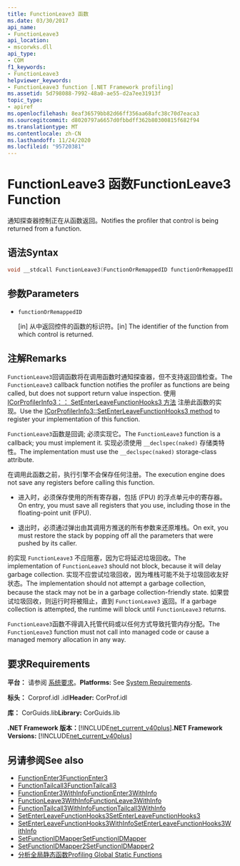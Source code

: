 ```yaml
---
title: FunctionLeave3 函数
ms.date: 03/30/2017
api_name:
- FunctionLeave3
api_location:
- mscorwks.dll
api_type:
- COM
f1_keywords:
- FunctionLeave3
helpviewer_keywords:
- FunctionLeave3 function [.NET Framework profiling]
ms.assetid: 5d798088-7992-48a0-ae55-d2a7ee31913f
topic_type:
- apiref
ms.openlocfilehash: 8eaf36579bb82d66ff356aa68afc38c70d7eaca3
ms.sourcegitcommit: d8020797a6657d0fbbdff362b80300815f682f94
ms.translationtype: MT
ms.contentlocale: zh-CN
ms.lasthandoff: 11/24/2020
ms.locfileid: "95720381"
---
```

# <a name="functionleave3-function"></a><span data-ttu-id="66e1d-102">FunctionLeave3 函数</span><span class="sxs-lookup"><span data-stu-id="66e1d-102">FunctionLeave3 Function</span></span>

<span data-ttu-id="66e1d-103">通知探查器控制正在从函数返回。</span><span class="sxs-lookup"><span data-stu-id="66e1d-103">Notifies the profiler that control is being returned from a function.</span></span>  
  
## <a name="syntax"></a><span data-ttu-id="66e1d-104">语法</span><span class="sxs-lookup"><span data-stu-id="66e1d-104">Syntax</span></span>  
  
```cpp  
void __stdcall FunctionLeave3(FunctionOrRemappedID functionOrRemappedID);  
```  
  
## <a name="parameters"></a><span data-ttu-id="66e1d-105">参数</span><span class="sxs-lookup"><span data-stu-id="66e1d-105">Parameters</span></span>  

- `functionOrRemappedID`

  <span data-ttu-id="66e1d-106">\[in] 从中返回控件的函数的标识符。</span><span class="sxs-lookup"><span data-stu-id="66e1d-106">\[in] The identifier of the function from which control is returned.</span></span>
  
## <a name="remarks"></a><span data-ttu-id="66e1d-107">注解</span><span class="sxs-lookup"><span data-stu-id="66e1d-107">Remarks</span></span>  

 <span data-ttu-id="66e1d-108">`FunctionLeave3`回调函数将在调用函数时通知探查器，但不支持返回值检查。</span><span class="sxs-lookup"><span data-stu-id="66e1d-108">The `FunctionLeave3` callback function notifies the profiler as functions are being called, but does not support return value inspection.</span></span> <span data-ttu-id="66e1d-109">使用 [ICorProfilerInfo3：： SetEnterLeaveFunctionHooks3 方法](icorprofilerinfo3-setenterleavefunctionhooks3-method.md) 注册此函数的实现。</span><span class="sxs-lookup"><span data-stu-id="66e1d-109">Use the [ICorProfilerInfo3::SetEnterLeaveFunctionHooks3 method](icorprofilerinfo3-setenterleavefunctionhooks3-method.md) to register your implementation of this function.</span></span>  
  
 <span data-ttu-id="66e1d-110">`FunctionLeave3`函数是回调; 必须实现它。</span><span class="sxs-lookup"><span data-stu-id="66e1d-110">The `FunctionLeave3` function is a callback; you must implement it.</span></span> <span data-ttu-id="66e1d-111">实现必须使用 `__declspec(naked)` 存储类特性。</span><span class="sxs-lookup"><span data-stu-id="66e1d-111">The implementation must use the `__declspec(naked)` storage-class attribute.</span></span>  
  
 <span data-ttu-id="66e1d-112">在调用此函数之前，执行引擎不会保存任何注册。</span><span class="sxs-lookup"><span data-stu-id="66e1d-112">The execution engine does not save any registers before calling this function.</span></span>  
  
- <span data-ttu-id="66e1d-113">进入时，必须保存使用的所有寄存器，包括 (FPU) 的浮点单元中的寄存器。</span><span class="sxs-lookup"><span data-stu-id="66e1d-113">On entry, you must save all registers that you use, including those in the floating-point unit (FPU).</span></span>  
  
- <span data-ttu-id="66e1d-114">退出时，必须通过弹出由其调用方推送的所有参数来还原堆栈。</span><span class="sxs-lookup"><span data-stu-id="66e1d-114">On exit, you must restore the stack by popping off all the parameters that were pushed by its caller.</span></span>  
  
 <span data-ttu-id="66e1d-115">的实现 `FunctionLeave3` 不应阻塞，因为它将延迟垃圾回收。</span><span class="sxs-lookup"><span data-stu-id="66e1d-115">The implementation of `FunctionLeave3` should not block, because it will delay garbage collection.</span></span> <span data-ttu-id="66e1d-116">实现不应尝试垃圾回收，因为堆栈可能不处于垃圾回收友好状态。</span><span class="sxs-lookup"><span data-stu-id="66e1d-116">The implementation should not attempt a garbage collection, because the stack may not be in a garbage collection-friendly state.</span></span> <span data-ttu-id="66e1d-117">如果尝试垃圾回收，则运行时将被阻止，直到 `FunctionLeave3` 返回。</span><span class="sxs-lookup"><span data-stu-id="66e1d-117">If a garbage collection is attempted, the runtime will block until `FunctionLeave3` returns.</span></span>  
  
 <span data-ttu-id="66e1d-118">`FunctionLeave3`函数不得调入托管代码或以任何方式导致托管内存分配。</span><span class="sxs-lookup"><span data-stu-id="66e1d-118">The `FunctionLeave3` function must not call into managed code or cause a managed memory allocation in any way.</span></span>  
  
## <a name="requirements"></a><span data-ttu-id="66e1d-119">要求</span><span class="sxs-lookup"><span data-stu-id="66e1d-119">Requirements</span></span>  

 <span data-ttu-id="66e1d-120">**平台：** 请参阅 [系统要求](../../get-started/system-requirements.md)。</span><span class="sxs-lookup"><span data-stu-id="66e1d-120">**Platforms:** See [System Requirements](../../get-started/system-requirements.md).</span></span>  
  
 <span data-ttu-id="66e1d-121">**标头：** Corprof.idl .idl</span><span class="sxs-lookup"><span data-stu-id="66e1d-121">**Header:** CorProf.idl</span></span>  
  
 <span data-ttu-id="66e1d-122">**库：** CorGuids.lib</span><span class="sxs-lookup"><span data-stu-id="66e1d-122">**Library:** CorGuids.lib</span></span>  
  
 <span data-ttu-id="66e1d-123">**.NET Framework 版本：**[!INCLUDE[net_current_v40plus](../../../../includes/net-current-v40plus-md.md)]</span><span class="sxs-lookup"><span data-stu-id="66e1d-123">**.NET Framework Versions:** [!INCLUDE[net_current_v40plus](../../../../includes/net-current-v40plus-md.md)]</span></span>  
  
## <a name="see-also"></a><span data-ttu-id="66e1d-124">另请参阅</span><span class="sxs-lookup"><span data-stu-id="66e1d-124">See also</span></span>

- [<span data-ttu-id="66e1d-125">FunctionEnter3</span><span class="sxs-lookup"><span data-stu-id="66e1d-125">FunctionEnter3</span></span>](functionenter3-function.md)
- [<span data-ttu-id="66e1d-126">FunctionTailcall3</span><span class="sxs-lookup"><span data-stu-id="66e1d-126">FunctionTailcall3</span></span>](functiontailcall3-function.md)
- [<span data-ttu-id="66e1d-127">FunctionEnter3WithInfo</span><span class="sxs-lookup"><span data-stu-id="66e1d-127">FunctionEnter3WithInfo</span></span>](functiontailcall3-function.md)
- [<span data-ttu-id="66e1d-128">FunctionLeave3WithInfo</span><span class="sxs-lookup"><span data-stu-id="66e1d-128">FunctionLeave3WithInfo</span></span>](functionleave3withinfo-function.md)
- [<span data-ttu-id="66e1d-129">FunctionTailcall3WithInfo</span><span class="sxs-lookup"><span data-stu-id="66e1d-129">FunctionTailcall3WithInfo</span></span>](functiontailcall3withinfo-function.md)
- [<span data-ttu-id="66e1d-130">SetEnterLeaveFunctionHooks3</span><span class="sxs-lookup"><span data-stu-id="66e1d-130">SetEnterLeaveFunctionHooks3</span></span>](icorprofilerinfo3-setenterleavefunctionhooks3-method.md)
- [<span data-ttu-id="66e1d-131">SetEnterLeaveFunctionHooks3WithInfo</span><span class="sxs-lookup"><span data-stu-id="66e1d-131">SetEnterLeaveFunctionHooks3WithInfo</span></span>](icorprofilerinfo3-setenterleavefunctionhooks3withinfo-method.md)
- [<span data-ttu-id="66e1d-132">SetFunctionIDMapper</span><span class="sxs-lookup"><span data-stu-id="66e1d-132">SetFunctionIDMapper</span></span>](icorprofilerinfo-setfunctionidmapper-method.md)
- [<span data-ttu-id="66e1d-133">SetFunctionIDMapper2</span><span class="sxs-lookup"><span data-stu-id="66e1d-133">SetFunctionIDMapper2</span></span>](icorprofilerinfo3-setfunctionidmapper2-method.md)
- [<span data-ttu-id="66e1d-134">分析全局静态函数</span><span class="sxs-lookup"><span data-stu-id="66e1d-134">Profiling Global Static Functions</span></span>](profiling-global-static-functions.md)
